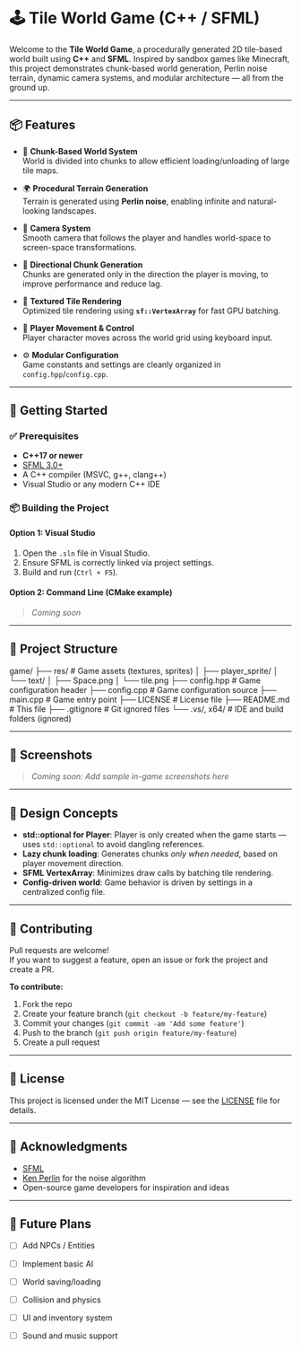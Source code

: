 # 🕹️ Tile World Game (C++ / SFML)

Welcome to the **Tile World Game**, a procedurally generated 2D tile-based world built using **C++** and **SFML**. Inspired by sandbox games like Minecraft, this project demonstrates chunk-based world generation, Perlin noise terrain, dynamic camera systems, and modular architecture — all from the ground up.

---

## 📦 Features

- 🧱 **Chunk-Based World System**  
  World is divided into chunks to allow efficient loading/unloading of large tile maps.

- 🌍 **Procedural Terrain Generation**  
  Terrain is generated using **Perlin noise**, enabling infinite and natural-looking landscapes.

- 🎥 **Camera System**  
  Smooth camera that follows the player and handles world-space to screen-space transformations.

- 🧭 **Directional Chunk Generation**  
  Chunks are generated only in the direction the player is moving, to improve performance and reduce lag.

- 🎨 **Textured Tile Rendering**  
  Optimized tile rendering using **`sf::VertexArray`** for fast GPU batching.

- 👾 **Player Movement & Control**  
  Player character moves across the world grid using keyboard input.

- ⚙️ **Modular Configuration**  
  Game constants and settings are cleanly organized in `config.hpp`/`config.cpp`.

---

## 🚀 Getting Started

### ✅ Prerequisites

- **C++17 or newer**
- [SFML 3.0+](https://www.sfml-dev.org/download.php)
- A C++ compiler (MSVC, g++, clang++)
- Visual Studio or any modern C++ IDE

### 📦 Building the Project

#### Option 1: Visual Studio

1. Open the `.sln` file in Visual Studio.
2. Ensure SFML is correctly linked via project settings.
3. Build and run (`Ctrl + F5`).

#### Option 2: Command Line (CMake example)

> *Coming soon*

---

## 📁 Project Structure

game/
├── res/ # Game assets (textures, sprites)
│ ├── player_sprite/
│ └── text/
│ ├── Space.png
│ └── tile.png
├── config.hpp # Game configuration header
├── config.cpp # Game configuration source
├── main.cpp # Game entry point
├── LICENSE # License file
├── README.md # This file
├── .gitignore # Git ignored files
└── .vs/, x64/ # IDE and build folders (ignored)


---

## 📸 Screenshots

> *Coming soon: Add sample in-game screenshots here*

---

## 🧠 Design Concepts

- **std::optional for Player**: Player is only created when the game starts — uses `std::optional` to avoid dangling references.
- **Lazy chunk loading**: Generates chunks *only when needed*, based on player movement direction.
- **SFML VertexArray**: Minimizes draw calls by batching tile rendering.
- **Config-driven world**: Game behavior is driven by settings in a centralized config file.

---

## 🤝 Contributing

Pull requests are welcome!  
If you want to suggest a feature, open an issue or fork the project and create a PR.

**To contribute:**

1. Fork the repo
2. Create your feature branch (`git checkout -b feature/my-feature`)
3. Commit your changes (`git commit -am 'Add some feature'`)
4. Push to the branch (`git push origin feature/my-feature`)
5. Create a pull request

---

## 📜 License

This project is licensed under the MIT License — see the [LICENSE](LICENSE) file for details.

---

## 🙌 Acknowledgments

- [SFML](https://www.sfml-dev.org/)
- [Ken Perlin](https://mrl.cs.nyu.edu/~perlin/) for the noise algorithm
- Open-source game developers for inspiration and ideas

---

## 📌 Future Plans

- [ ] Add NPCs / Entities
- [ ] Implement basic AI
- [ ] World saving/loading
- [ ] Collision and physics
- [ ] UI and inventory system
- [ ] Sound and music support


